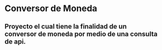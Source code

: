 # Conversor de Moneda
## Proyecto el cual tiene la finalidad de un conversor de moneda por medio de una consulta de api.

